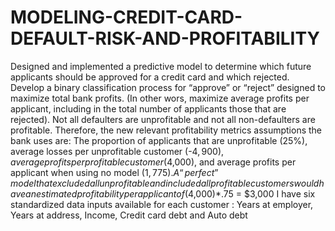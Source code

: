# MODELING-CREDIT-CARD-DEFAULT-RISK-AND-PROFITABILITY

Designed and implemented a predictive model to determine which future applicants should be approved for a credit card and which rejected. 
Develop a binary classification process for “approve” or “reject” designed to maximize total bank profits. (In other wors, maximize average profits per applicant, including in the total number of applicants those that are rejected).
Not all defaulters are unprofitable and not all non-defaulters are profitable. Therefore, the new relevant profitability metrics assumptions the bank uses are:
The proportion of applicants that are unprofitable (25%), average losses per unprofitable customer (-$4,900), average profits per profitable customer ($4,000), and average profits per applicant when using no model ($1,775). 
A “perfect” model that excluded all unprofitable and included all profitable customers would have an estimated profitability per applicant of ($4,000)*.75 = $3,000
I have six standardized data inputs available for each customer : Years at employer, Years at address, Income, Credit card debt and Auto debt
